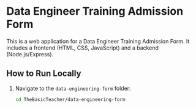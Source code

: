 # Data Engineer Training Admission Form

This is a web application for a Data Engineer Training Admission Form. It includes a frontend (HTML, CSS, JavaScript) and a backend (Node.js/Express).

## How to Run Locally

1. Navigate to the `data-engineering-form` folder:
   ```bash
   cd TheBasicTeacher/data-engineering-form
